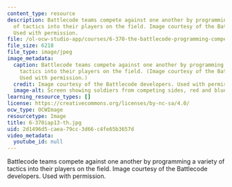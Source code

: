 ```yaml
---
content_type: resource
description: Battlecode teams compete against one another by programming a variety
  of tactics into their players on the field. Image courtesy of the Battlecode developers.
  Used with permission.
file: /ol-ocw-studio-app/courses/6-370-the-battlecode-programming-competition-january-iap-2013/2d1496d5caea79cc3d66c4fe65b3657d_6-370iap13-th.jpg
file_size: 6218
file_type: image/jpeg
image_metadata:
  caption: Battlecode teams compete against one another by programming a variety of
    tactics into their players on the field. (Image courtesy of the Battlecode developers.
    Used with permission.)
  credit: Image courtesy of the Battlecode developers. Used with permission.
  image-alt: Screen showing soldiers from competing sides, red and blue, fighting.
learning_resource_types: []
license: https://creativecommons.org/licenses/by-nc-sa/4.0/
ocw_type: OCWImage
resourcetype: Image
title: 6-370iap13-th.jpg
uid: 2d1496d5-caea-79cc-3d66-c4fe65b3657d
video_metadata:
  youtube_id: null
---
```

Battlecode teams compete against one another by programming a variety of tactics into their players on the field. Image courtesy of the Battlecode developers. Used with permission.